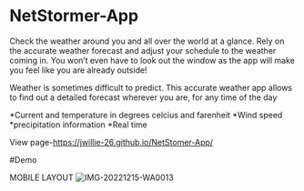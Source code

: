 # NetStormer-App

Check the weather around you and all over the world at a glance. Rely on the accurate weather forecast and adjust your schedule to the weather coming in. You won’t even have to look out the window as the app will make you feel like you are already outside!

Weather is sometimes difficult to predict. This accurate weather app allows to find out a detailed forecast wherever you are, for any time of the day 

*Current and temperature in degrees celcius and farenheit
*Wind speed 
*precipitation information
*Real time

View page-https://jwillie-26.github.io/NetStomer-App/

#Demo

MOBILE LAYOUT
![IMG-20221215-WA0013](https://user-images.githubusercontent.com/105637783/207861203-2671a29c-ebce-491a-8e5b-a695b1250006.jpg)
